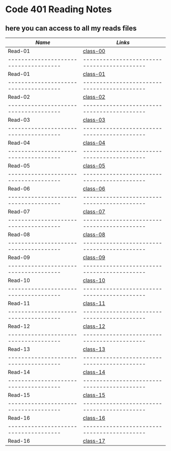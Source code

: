 # Code 401 Reading Notes
## here you can access to all my reads files

***Name***                           | *Links*
-------------------------------------|-------------------------------------------
Read-01                              | [class-00](https://osamamousa204.github.io/reading-notes-401/class-00)
-------------------------------------|-------------------------------------------
Read-01                              | [class-01](https://osamamousa204.github.io/reading-notes-401/class-01)
-------------------------------------|-------------------------------------------
Read-02                              | [class-02](https://osamamousa204.github.io/reading-notes-401/class-02)
-------------------------------------|-------------------------------------------
Read-03                              | [class-03](https://osamamousa204.github.io/reading-notes-401/class-03)
-------------------------------------|-------------------------------------------
Read-04                              | [class-04](https://osamamousa204.github.io/reading-notes-401/class-04)
-------------------------------------|-------------------------------------------
Read-05                              | [class-05](https://osamamousa204.github.io/reading-notes-401/class-05)
-------------------------------------|-------------------------------------------
Read-06                              | [class-06](https://osamamousa204.github.io/reading-notes-401/class-06)
-------------------------------------|-------------------------------------------
Read-07                              | [class-07](https://osamamousa204.github.io/reading-notes-401/class-07)
-------------------------------------|-------------------------------------------
Read-08                              | [class-08](https://osamamousa204.github.io/reading-notes-401/class-08)
-------------------------------------|-------------------------------------------
Read-09                              | [class-09](https://osamamousa204.github.io/reading-notes-401/class-09)
-------------------------------------|-------------------------------------------
Read-10                              | [class-10](https://osamamousa204.github.io/reading-notes-401/class-10)
-------------------------------------|-------------------------------------------
Read-11                              | [class-11](https://osamamousa204.github.io/reading-notes-401/class-11)
-------------------------------------|-------------------------------------------
Read-12                              | [class-12](https://osamamousa204.github.io/reading-notes-401/class-12) 
-------------------------------------|-------------------------------------------
Read-13                              | [class-13](https://osamamousa204.github.io/reading-notes-401/class-13)
-------------------------------------|-------------------------------------------
Read-14                              | [class-14](https://osamamousa204.github.io/reading-notes-401/class-14)
-------------------------------------|-------------------------------------------
Read-15                              | [class-15](https://osamamousa204.github.io/reading-notes-401/class-15)
-------------------------------------|-------------------------------------------
Read-16                              | [class-16](https://osamamousa204.github.io/reading-notes-401/class-16)
-------------------------------------|-------------------------------------------
Read-16                              | [class-17](https://osamamousa204.github.io/reading-notes-401/class-17)

 
